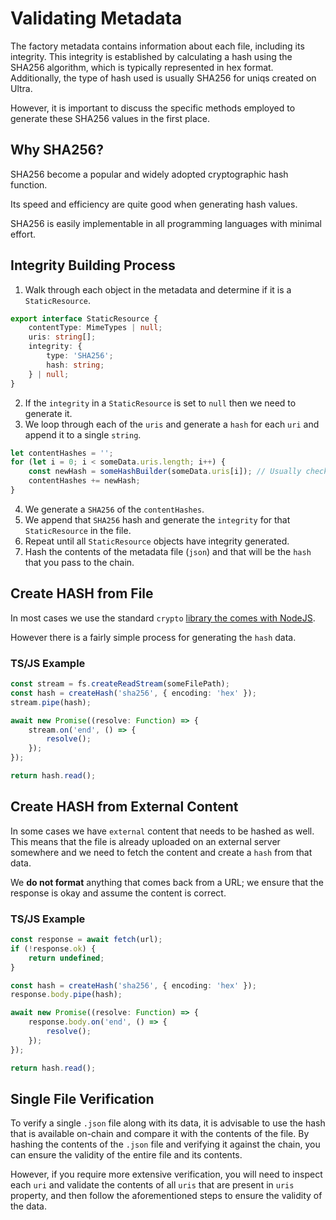 # Validating Metadata

The factory metadata contains information about each file, including its integrity. This integrity is established by calculating a hash using the SHA256 algorithm, which is typically represented in hex format. Additionally, the type of hash used is usually SHA256 for uniqs created on Ultra.

However, it is important to discuss the specific methods employed to generate these SHA256 values in the first place.

## Why SHA256?

SHA256 become a popular and widely adopted cryptographic hash function. 

Its speed and efficiency are quite good when generating hash values.

SHA256 is easily implementable in all programming languages with minimal effort.

## Integrity Building Process

1. Walk through each object in the metadata and determine if it is a `StaticResource`.

```ts
export interface StaticResource {
    contentType: MimeTypes | null;
    uris: string[];
    integrity: {
        type: 'SHA256';
        hash: string;
    } | null;
}
```

2. If the `integrity` in a `StaticResource` is set to `null` then we need to generate it.
3. We loop through each of the `uris` and generate a `hash` for each `uri` and append it to a single `string`.

```ts
let contentHashes = '';
for (let i = 0; i < someData.uris.length; i++) {
    const newHash = someHashBuilder(someData.uris[i]); // Usually checks if local or external
    contentHashes += newHash;
}
```

4. We generate a `SHA256` of the `contentHashes`.
5. We append that `SHA256` hash and generate the `integrity` for that `StaticResource` in the file.
6. Repeat until all `StaticResource` objects have integrity generated.
7. Hash the contents of the metadata file (`json`) and that will be the `hash` that you pass to the chain.

## Create HASH from File

In most cases we use the standard `crypto` [library the comes with NodeJS](https://nodejs.org/api/crypto.html#class-hash).

However there is a fairly simple process for generating the `hash` data.

### TS/JS Example

```ts
const stream = fs.createReadStream(someFilePath);
const hash = createHash('sha256', { encoding: 'hex' });
stream.pipe(hash);

await new Promise((resolve: Function) => {
    stream.on('end', () => {
        resolve();
    });
});

return hash.read();
```

## Create HASH from External Content

In some cases we have `external` content that needs to be hashed as well. This means that the file is already uploaded on an external server somewhere and we need to fetch the content and create a `hash` from that data.

We **do not format** anything that comes back from a URL; we ensure that the response is okay and assume the content is correct.

### TS/JS Example

```ts
const response = await fetch(url);
if (!response.ok) {
    return undefined;
}

const hash = createHash('sha256', { encoding: 'hex' });
response.body.pipe(hash);

await new Promise((resolve: Function) => {
    response.body.on('end', () => {
        resolve();
    });
});

return hash.read();
```

## Single File Verification

To verify a single `.json` file along with its data, it is advisable to use the hash that is available on-chain and compare it with the contents of the file. By hashing the contents of the `.json` file and verifying it against the chain, you can ensure the validity of the entire file and its contents. 

However, if you require more extensive verification, you will need to inspect each `uri` and validate the contents of all `uris` that are present in `uris` property, and then follow the aforementioned steps to ensure the validity of the data.
